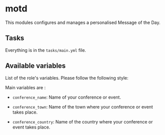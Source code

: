 # motd

This modules configures and manages a personalised Message of the Day.

## Tasks

Everything is in the `tasks/main.yml` file.

## Available variables

List of the role's variables. Please follow the following style:

Main variables are :

* `conference_name`:    Name of your conference or event.

* `conference_town`:    Name of the town where your conference or event takes
                        place.

* `conference_country`: Name of the country where your conference or event takes
                        place.
